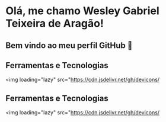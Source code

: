 # Olá, me chamo Wesley Gabriel Teixeira de Aragão! 
## Bem vindo ao meu perfil GitHub 👋

<!--
**WesleyTeixeira83/WesleyTeixeira83** is a ✨ _special_ ✨ repository because its `README.md` (this file) appears on your GitHub profile.

Here are some ideas to get you started:

- 🔭 I’m currently working on ...
- 🌱 I’m currently learning ...
- 👯 I’m looking to collaborate on ...
- 🤔 I’m looking for help with ...
- 💬 Ask me about ...
- 📫 How to reach me: ...
- 😄 Pronouns: ...
- ⚡ Fun fact: ...
-->

## Ferramentas e Tecnologias

<img loading="lazy" src="https://cdn.jsdelivr.net/gh/devicons/

## Ferramentas e Tecnologias

<img loading="lazy" src="https://cdn.jsdelivr.net/gh/devicons/
